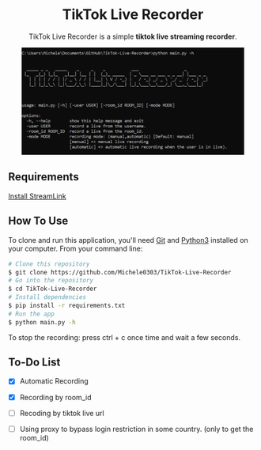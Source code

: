 <div align="center">

# TikTok Live Recorder

TikTok Live Recorder is a simple **tiktok live streaming recorder**.

<img src="/assets/sample.png" width="450px">
</div>

## Requirements
<a href="https://streamlink.github.io/install.html">Install StreamLink</a>

## How To Use
  
To clone and run this application, you'll need [Git](https://git-scm.com) and [Python3](https://www.python.org/downloads/) installed on your computer. From your command line:

```bash
# Clone this repository
$ git clone https://github.com/Michele0303/TikTok-Live-Recorder
# Go into the repository
$ cd TikTok-Live-Recorder
# Install dependencies
$ pip install -r requirements.txt
# Run the app
$ python main.py -h
```

To stop the recording: press ctrl + c once time and wait a few seconds.

## To-Do List
- [x] Automatic Recording
- [x] Recording by room_id
- [ ] Recoding by tiktok live url
- [ ] Using proxy to bypass login restriction in some country. (only to get the room_id)
  

